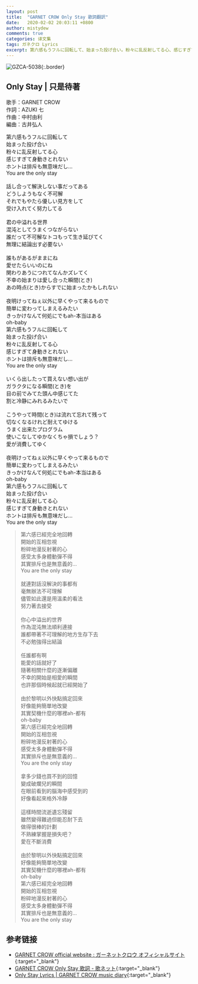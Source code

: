 ```yaml
---
layout: post
title:  "GARNET CROW Only Stay 歌詞翻訳"
date:   2020-02-02 20:03:11 +0800
author: mistydew
comments: true
categories: 译文集
tags: ガネクロ Lyrics
excerpt: 第六感もうフルに回転して、始まった投げ合い。粉々に乱反射してる心、感じすぎて身動きとれない。ホントは排斥も無意味だし…You are the only stay。
---
```

![GZCA-5038](/gc/assets/images/discography/album/GZCA-5038.jpg){:.border}

## Only Stay | 只是待著

歌手：GARNET CROW<br>
作詞：AZUKI 七<br>
作曲：中村由利<br>
編曲：古井弘人

<div class="lyric-original">
<p>
第六感もうフルに回転して<br>
始まった投げ合い<br>
粉々に乱反射してる心<br>
感じすぎて身動きとれない<br>
ホントは排斥も無意味だし…<br>
You are the only stay<br>
<br>
話し合って解決しない事だってある<br>
どうしようもなく不可解<br>
それでもやたら優しい見方をして<br>
受け入れてく努力してる<br>
<br>
君の中溢れる世界<br>
混沌としてうまくつながらない<br>
誰だって不可解なトコもって生き延びてく<br>
無理に結論出す必要ない<br>
<br>
誰もがあるがままにね<br>
愛せたらいいのにね<br>
関わりあうにつれてなんかズレてく<br>
不幸の始まりは愛し合った瞬間(とき)<br>
あの時点(とき)からすでに始まったかもしれない<br>
<br>
夜明けってねぇ以外に早くやって来るもので<br>
簡単に変わってしまえるみたい<br>
きっかけなんて何処にでもah-本当はある<br>
oh-baby<br>
第六感もうフルに回転して<br>
始まった投げ合い<br>
粉々に乱反射してる心<br>
感じすぎて身動きとれない<br>
ホントは排斥も無意味だし…<br>
You are the only stay<br>
<br>
いくら出したって買えない想い出が<br>
ガラクタになる瞬間(とき)を<br>
目の前でみてた頭ん中感じてた<br>
割と冷静にみれるみたいで<br>
<br>
こうやって時間(とき)は流れて忘れて残って<br>
切なくなるけれど耐えてゆける<br>
うまく出来たプログラム<br>
使いこなしてゆかなくちゃ損でしょう？<br>
愛が消費してゆく<br>
<br>
夜明けってねぇ以外に早くやって来るもので<br>
簡単に変わってしまえるみたい<br>
きっかけなんて何処にでもah-本当はある<br>
oh-baby<br>
第六感もうフルに回転して<br>
始まった投げ合い<br>
粉々に乱反射してる心<br>
感じすぎて身動きとれない<br>
ホントは排斥も無意味だし…<br>
You are the only stay
</p>
</div>

<div class="lyric-translation">
<blockquote>
第六感已經完全地回轉<br>
開始的互相忽視<br>
粉碎地漫反射著的心<br>
感受太多身體動彈不得<br>
其實排斥也是無意義的...<br>
You are the only stay<br>
<br>
就連對話沒解決的事都有<br>
毫無辦法不可理解<br>
儘管如此還是用溫柔的看法<br>
努力著去接受<br>
<br>
你心中溢出的世界<br>
作為混沌無法順利連接<br>
誰都帶著不可理解的地方生存下去<br>
不必勉強得出結論<br>
<br>
任誰都有啊<br>
能愛的話就好了<br>
隨著相關什麼的逐漸偏離<br>
不幸的開始是相愛的瞬間<br>
也許那個時候起就已經開始了<br>
<br>
由於黎明以外快點搞定回來<br>
好像能夠簡單地改變<br>
其實契機什麼的哪裡ah-都有<br>
oh-baby<br>
第六感已經完全地回轉<br>
開始的互相忽視<br>
粉碎地漫反射著的心<br>
感受太多身體動彈不得<br>
其實排斥也是無意義的...<br>
You are the only stay<br>
<br>
拿多少錢也買不到的回憶<br>
變成破爛兒的瞬間<br>
在眼前看到的腦海中感受到的<br>
好像看起來格外冷靜<br>
<br>
這樣時間流逝遺忘殘留<br>
雖然變得難過但能忍耐下去<br>
做得很棒的計劃<br>
不熟練掌握是損失吧？<br>
愛在不斷消費<br>
<br>
由於黎明以外快點搞定回來<br>
好像能夠簡單地改變<br>
其實契機什麼的哪裡ah-都有<br>
oh-baby<br>
第六感已經完全地回轉<br>
開始的互相忽視<br>
粉碎地漫反射著的心<br>
感受太多身體動彈不得<br>
其實排斥也是無意義的...<br>
You are the only stay
</blockquote>
</div>

## 参考链接

* [GARNET CROW official website : ガーネットクロウ オフィシャルサイト](http://www.garnetcrow.com){:target="_blank"}
* [GARNET CROW Only Stay 歌詞 - 歌ネット](https://www.uta-net.com/song/20209){:target="_blank"}
* [Only Stay Lyrics \| GARNET CROW music diary](https://mistydew.github.io/gc/lyrics/original/Only%20Stay.html){:target="_blank"}
